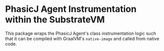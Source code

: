 # PhasicJ Agent Instrumentation within the SubstrateVM

This package wraps the PhasicJ Agent's class instrumentation logic such that it
can be compiled with GraalVM's `native-image` and called from native code.
